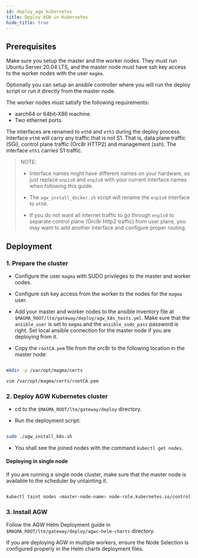 ```yaml
--- 
id: deploy_agw_kubernetes 
title: Deploy AGW in Kubernetes 
hide_title: true 
---
```


## Prerequisites 

Make sure you setup the master and the worker nodes. They must run Ubuntu Server 20.04 LTS, and the master node must have ssh key access to the worker nodes with the user `magma`. 

Optionally you can setup an ansible controller where you will run the deploy script or run it directly from the master node. 

The worker nodes must satisfy the following requirements: 

- aarch64 or 64bit-X86 machine.
- Two ethernet ports.  

The interfaces are renamed to `eth0` and `eth1` during the deploy process. Interface `eth0` will carry any traffic that is not S1. That is, data plane traffic (SGi), control plane traffic (Orc8r HTTP2) and management (ssh). The interface `eth1` carries S1 traffic. 

> NOTE: 
> 
> - Interface names might have different names on your hardware, so just 
> replace `enp1s0` and `enp2s0` with your current interface names 
> when following this guide. 
> 
> - The `agw_install_docker.sh` script will rename the `enp1s0` 
> interface to `eth0`. 
> 
> - If you do not want all internet traffic to go through `enp1s0` 
> to separate control plane (Orc8r Http2 traffic) from user plane, you 
> may want to add another interface and configure proper routing. 

## Deployment 

### 1. Prepare the cluster 

- Configure the user `magma` with SUDO privileges to the master and worker nodes. 

- Configure ssh key access from the worker to the nodes for the `magma` user. 

- Add your master and worker nodes to the ansible inventory file at `$MAGMA_ROOT/lte/gateway/deploy/agw_k8s_hosts.yml`. Make sure that the `ansible_user` is set to `magma` and the `ansible_sudo_pass` password is right. Set local ansible connection for the master node if you are deploying from it. 

- Copy the `rootCA.pem` file from the orc8r to the following location in the master node: 

```bash 

mkdir -p /var/opt/magma/certs 

vim /var/opt/magma/certs/rootCA.pem 

``` 

### 2. Deploy AGW Kubernetes cluster  

- cd to the `$MAGMA_ROOT/lte/gateway/deploy` directory. 

- Run the deployment script: 

```bash 

sudo ./agw_install_k8s.sh 

``` 

- You shall see the joined nodes with the command `kubectl get nodes`. 

#### Deploying in single node 

If you are running a single node cluster, make sure that the master node is available to the scheduler by untainting it. 

```bash 

kubectl taint nodes <master-node-name> node-role.kubernetes.io/control-plane:NoSchedule- 

``` 

### 3. Install AGW 

Follow the AGW Helm Deployment guide in `$MAGMA_ROOT/lte/gateway/deploy/agwc-helm-charts` directory. 

If you are deploying AGW in multiple workers, ensure the Node Selection is configured properly in the Helm charts deployment files. 
